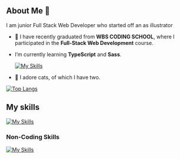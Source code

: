 ## About Me 👋
I am junior Full Stack Web Developer who started off an as illustrator

- 🔭 I have recently graduated from **WBS CODING SCHOOL**, where I participated in the **Full-Stack Web Development** course.
- I’m currently learning **TypeScript** and **Sass**.
  
  [![My Skills](https://skillicons.dev/icons?i=typescript,sass)](https://skillicons.dev)
- 🌱 I adore cats, of which I have two.


[![Top Langs](https://github-readme-stats.vercel.app/api/top-langs/?username=natakamm&layout=donut&theme=jolly)](https://github.com/anuraghazra/github-readme-stats)
  
## My skills

[![My Skills](https://skillicons.dev/icons?i=css,react,vue,figma,github,html,javascript,nodejs,mongodb,netlify,npm,postman,tailwind,vite,vscode)](https://skillicons.dev)


### Non-Coding Skills
[![My Skills](https://skillicons.dev/icons?i=ps,ai)](https://skillicons.dev)


